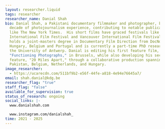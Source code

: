 ```yaml
---
layout: researcher.liquid
tags: researcher
researcher_name: Danial Shah
bio: Danial Shah, a Pakistani documentary filmmaker and photographer, brings a
  decade of photojournalism experience, contributing to notable publications
  like The New York Times.  His short films have graced festivals like Budapest
  International Film Festival and Vancouver International Film Festival. He
  holds a joint-masters degree in Documentary Film Direction from DocNomads in
  Hungary, Belgium and Portugal and is currently a part-time PhD researcher at
  the University of Antwerp. Danial is editing his first feature film,
  "Functioning Photographs," in Brussels, while also developing his second
  feature, "20 Miles Apart," through a collaborative production spanning
  Pakistan, Belgium, Netherlands, and Hungary.
image_researcher:
  - https://ucarecdn.com/511bf9b2-e56f-44fe-a818-4e94e76645a7/
email: shah.danial@kdg.be
researcher_flag: "true"
staff_flag: "false"
available_for_supervision: true
status_of_research: ongoing
social_links: |-
  www.danialshah.com

  www.instagram.com/danialshah_
time: 2021 - 2025
---
```

